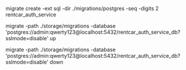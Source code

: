 migrate create -ext sql -dir ./migrations/postgres -seq -digits 2 rentcar_auth_service

migrate -path ./storage/migrations -database 'postgres://admin:qwerty123@localhost:5432/rentcar_auth_service_db?sslmode=disable' up

migrate -path ./storage/migrations -database 'postgres://admin:qwerty123@localhost:5432/rentcar_auth_service_db?sslmode=disable' down